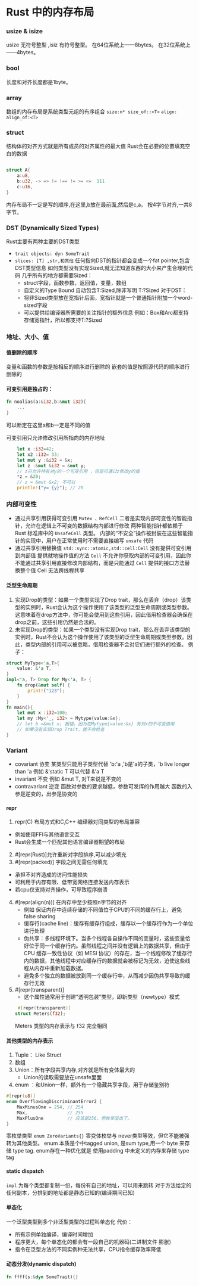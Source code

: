 # Rust 中的内存布局

### usize & isize 
usize 无符号整型 ,isiz 有符号整型。
在64位系统上——8bytes。
在32位系统上——4bytes。

### bool
长度和对齐长度都是1byte。

### array
数组的内存布局是系统类型元组的有序组合
`size:n* size_of::<T>`
`align: align_of:<T>`

### struct
结构体的对齐方式就是所有成员的对齐属性的最大值
Rust会在必要的位置填充空白的数据 
```rust

struct A{
    a:u8,
    b:u32, -> => != !== != >= <=  111   
    c:u16,
}
```
内存布局不一定是写的顺序,在这里,b放在最前面,然后是c,a。
按4字节对齐,一共8字节。

### DST (Dynamically Sized Types)
Rust主要有两种主要的DST类型
- `trait objects: dyn SomeTrait`
- `slices: [T] ,str,和其他`
任何指向DST的指针都会变成一个fat pointer,包含DST类型信息
如何类型没有实现Sized,就无法知道东西的大小来产生合理的代码
几乎所有的地方都需要Sized： 
   - struct字段，函数参数，返回值，变量，数组
   - 自定义的Type Bound 自动包含T:Sized,除非写明 T:?Sized
对于DST：   
   - 将非Sized类型放在宽指针后面，宽指针就是一个普通指针附加一个word-sized字段
   - 可以提供给编译器所需要的关注指针的额外信息
例如：Box和Arc都支持存储宽指针，所以都支持T:?Sized



### 地址、大小、值

#### 值删除的顺序
变量和函数的参数是按相反的顺序进行删除的
嵌套的值是按照源代码的顺序进行删除的 

#### 可变引用是独占的：
```rust
fn noalias(a:&i32,b:&mut i32){
    ...
}
```
可以断定在这里a和b一定是不同的值

可变引用只允许修改引用所指向的内存地址
```rust
    let x :i32=42;
    let x2 :i32= 33;
    let mut y :&i32 = &x;
    let z :&mut &i32 = &mut y;
    // z只允许持有对y的一个可变引用 ，但是可通过z修改y的值
    *z = &20;
    // z = &mut &x2; 不可以
    println!("y= {y}"); // 20
```

### 内部可变性
- 通过共享引用获得可变引用
`Mutex 、RefCell`
二者是实现内部可变性的智能指针，允许在逻辑上不可变的数据结构内部进行修改
两种智能指针都依赖于 Rust 标准库中的 `UnsafeCell` 类型。
内部的“不安全”操作被封装在这些智能指针的实现中，用户在正常使用时不需要直接编写 `unsafe` 代码
- 通过共享引用替换值
`std::sync::atomic,std::cell:Cell`
没有提供可变引用到内部值
提供就地操作值的方法
`Cell` 不允许你获取内部的可变引用，因此你不能通过共享引用直接修改内部结构，而是只能通过 `Cell` 提供的接口方法替换整个值
Cell 无法跨线程共享

#### 泛型生命周期
1. 实现Drop的类型：如果一个类型实现了Drop trait，那么在丢弃（drop）该类型的实例时，Rust会认为这个操作使用了该类型的泛型生命周期或类型参数。这意味着在drop方法中，你可能会使用到这些引用，因此借用检查器会确保在drop之前，这些引用仍然是合法的。
2. 未实现Drop的类型：如果一个类型没有实现Drop trait，那么在丢弃该类型的实例时，Rust不会认为这个操作使用了该类型的泛型生命周期或类型参数。因此，类型内部的引用可以被忽略，借用检查器不会对它们进行额外的检查。
例子：
```rust
struct MyType<'a,T>{
    value: &'a T,
}
impl<'a, T> Drop for My<'a, T> {
    fn drop(&mut self) {
        print!("123");
    }
}
fn main(){
    let mut x :i32=100;
    let my :My<'_, i32> = Mytype{value:&x};
    // let b =&mut x; 报错，因为在Mytype{value:&x} 有对x的不可变借用
    // 如果没有实现Drop Trait，就不会检查
}
```
### Variant
- covariant 协变
    某类型只能用子类型代替
    'b:'a ,'b是'a的子类，'b live longer than 'a 
    例如 &'static T 可以代替 &'a T
- invariant 不变
    例如 &mut T, 对T来说是不变的
- contravariant 逆变
    函数对参数的要求越低，参数可发挥的作用越大
    函数的入参是逆变的，出参是协变的
 
#### repr
1. repr(C)
布局方式和C,C++ 编译器对同类型的布局兼容
  - 例如使用FFI与其他语言交互
  - Rust会生成一个匹配其他语言编译器期望的布局
2. #[repr(Rust)]允许重新对字段排序,可以减少填充
3. #[repr(packed)] 字段之间无需任何填充
  - 承担不对齐造成的访问性能损失
  - 可利用于内存有限、低带宽网络连接发送内存表示
  - 若cpu仅支持对齐操作，可导致程序崩溃
4. #[repr(align(n))] 在内存中至少按照n字节的对齐
   - 例如 保证内存中连续存储的不同值位于CPU的不同的缓存行上，避免false sharing
   - 缓存行(cache line)：缓存有缓存行组成，缓存以一个缓存行作为一个单位进行处理
   - 伪共享：多线程环境下。当多个线程各自操作不同的变量时，这些变量恰好位于同一个缓存行内。虽然线程之间并没有逻辑上的数据共享，但由于 CPU 缓存一致性协议（如 MESI 协议）的存在，当一个线程修改了缓存行内的数据，其他线程中对应缓存行的数据就会被标记为无效，迫使这些线程从内存中重新加载数据。
   - 避免多个独立的数据被放到同一个缓存行中，从而减少因伪共享导致的缓存行无效
5. #[repr(transparent)] 
   - 这个属性通常用于创建“透明包装”类型，即新类型（newtype）模式
    ```rust
     #[repr(transparent)]
    struct Meters(f32);
    ``` 
    Meters 类型的内存表示与 f32 完全相同

#### 其他类型的内存表示
1. Tuple： Like Struct
2. 数组
3. Union：所有字段共享内存,对齐就是所有变体最大的
   - Union的读取需要放在unsafe里面
4. enum ：和Union一样，额外有一个隐藏共享字段，用于存储鉴别符
```rust
#[repr(u8)]
enum OverflowingDiscriminantError2 {
    MaxMinusOne = 254, // 254
    Max,               // 255
    MaxPlusOne         // 应该是256，但枚举溢出了。
}
```
零枚举类型 `enum ZeroVariants{}` 零变体枚举与 never类型等效，但它不能被强转为其他类型。
enum 本质是个中tagged union, 是sum type,用一个 byte 来存储 type tag.
enum存在一种优化就是 使用padding 中未定义的内存来存储 type tag

#### static dispatch
`impl` 
为每个类型都复制一份，每份有自己的地址，可以用来跳转
对于方法给定的任何副本，分排到的地址都是静态已知的(编译期间已知)

#### 单态化
一个泛型类型到多个非泛型类型的过程叫单态化
代价：
- 所有示例单独编译，编译时间增加
- 程序更大，每个单态化的都会有一段自己的机器码(二进制文件 膨胀)
- 指令在泛型方法的不同实例种无法共享，CPU指令缓存效率降低

#### 动态分发(dynamic dispatch)
```rust
fn ffff(s:&dyn SomeTrait){}
```



